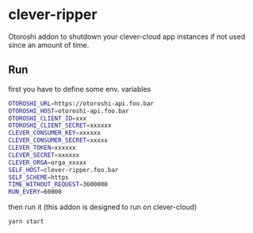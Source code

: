 # clever-ripper

Otoroshi addon to shutdown your clever-cloud app instances if not used since an amount of time.

## Run

first you have to define some env. variables

```sh
OTOROSHI_URL=https://otoroshi-api.foo.bar
OTOROSHI_HOST=otoroshi-api.foo.bar
OTOROSHI_CLIENT_ID=xxx
OTOROSHI_CLIENT_SECRET=xxxxxx
CLEVER_CONSUMER_KEY=xxxxxx
CLEVER_CONSUMER_SECRET=xxxxx
CLEVER_TOKEN=xxxxxx
CLEVER_SECRET=xxxxxx
CLEVER_ORGA=orga_xxxxx
SELF_HOST=clever-ripper.foo.bar
SELF_SCHEME=https
TIME_WITHOUT_REQUEST=3600000
RUN_EVERY=60000
```

then run it (this addon is designed to run on clever-cloud)

```sh
yarn start
```